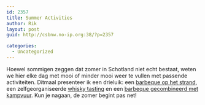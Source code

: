 ```yaml
---
id: 2357
title: Summer Activities
author: Rik
layout: post
guid: http://csbnw.no-ip.org:38/?p=2357

categories:
  - Uncategorized
---
```

Hoewel sommigen zeggen dat zomer in Schotland niet echt bestaat, weten we hier elke dag met mooi of minder mooi weer te vullen met passende activiteiten. Ditmaal presenteer ik een drieluik: een [barbeque op het strand][1], een zelfgeorganiseerde [whisky tasting][2] en een [barbeque gecombineerd met kampvuur][3]. Kun je nagaan, de zomer begint pas net!

 [1]: http://csbnw.no-ip.org:38/?ai1ec_event=beach-bbq-2 "Beach BBQ"
 [2]: http://csbnw.no-ip.org:38/?ai1ec_event=whisky-poker "Whisky & poker"
 [3]: http://csbnw.no-ip.org:38/?ai1ec_event=bbq-bonfire "BBQ & bonfire"